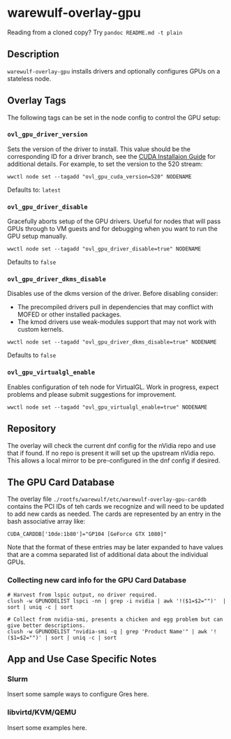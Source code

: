 # warewulf-overlay-gpu

Reading from a cloned copy? Try `pandoc README.md -t plain`

## Description

`warewulf-overlay-gpu` installs drivers and optionally configures GPUs on a stateless node.

## Overlay Tags

The following tags can be set in the node config to control the GPU setup:

### `ovl_gpu_driver_version`

Sets the version of the driver to install. This value should be the
corresponding ID for a driver branch, see the 
[CUDA Installaion Guide](https://docs.nvidia.com/cuda/cuda-installation-guide-linux/index.html#precompiled-streams-support-matrix) for additional details.
For example, to set the version to the 520 stream:

```
wwctl node set --tagadd "ovl_gpu_cuda_version=520" NODENAME
```

Defaults to: `latest`

### `ovl_gpu_driver_disable`

Gracefully aborts setup of the GPU drivers. Useful for nodes that will pass
GPUs through to VM guests and for debugging when you want to run the GPU setup
manually.

```
wwctl node set --tagadd "ovl_gpu_driver_disable=true" NODENAME
```

Defaults to `false`

### `ovl_gpu_driver_dkms_disable`

Disables use of the dkms version of the driver. Before disabling consider:

* The precompiled drivers pull in dependencies that may conflict with MOFED or other installed packages.
* The kmod drivers use weak-modules support that may not work with custom kernels.

```
wwctl node set --tagadd "ovl_gpu_driver_dkms_disable=true" NODENAME
```

Defaults to `false`

### `ovl_gpu_virtualgl_enable`

Enables configuration of teh node for VirtualGL. Work in progress, expect
problems and please submit suggestions for improvement.

```
wwctl node set --tagadd "ovl_gpu_virtualgl_enable=true" NODENAME
```

## Repository

The overlay will check the current dnf config for the nVidia repo and use that
if found. If no repo is present it will set up the upstream nVidia repo. This
allows a local mirror to be pre-configured in the dnf config if desired.

## The GPU Card Database

The overlay file `./rootfs/warewulf/etc/warewulf-overlay-gpu-carddb` contains
the PCI IDs of teh cards we recognize and will need to be updated to add new
cards as needed. The cards are represented by an entry in the bash associative array like:

```
CUDA_CARDDB['10de:1b80']="GP104 [GeForce GTX 1080]"
```
Note that the format of these entries may be later expanded to have values that
are a comma separated list of additional data about the individual GPUs.

### Collecting new card info for the GPU Card Database

```
# Harvest from lspic output, no driver required.
clush -w GPUNODELIST lspci -nn | grep -i nvidia | awk '!($1=$2="")'  | sort | uniq -c | sort

# Collect from nvidia-smi, presents a chicken and egg problem but can give better descriptions.
clush -w GPUNODELIST "nvidia-smi -q | grep 'Product Name'" | awk '!($1=$2="")' | sort | uniq -c | sort
```

## App and Use Case Specific Notes

### Slurm

Insert some sample ways to configure Gres here.

### libvirtd/KVM/QEMU

Insert some examples here.




